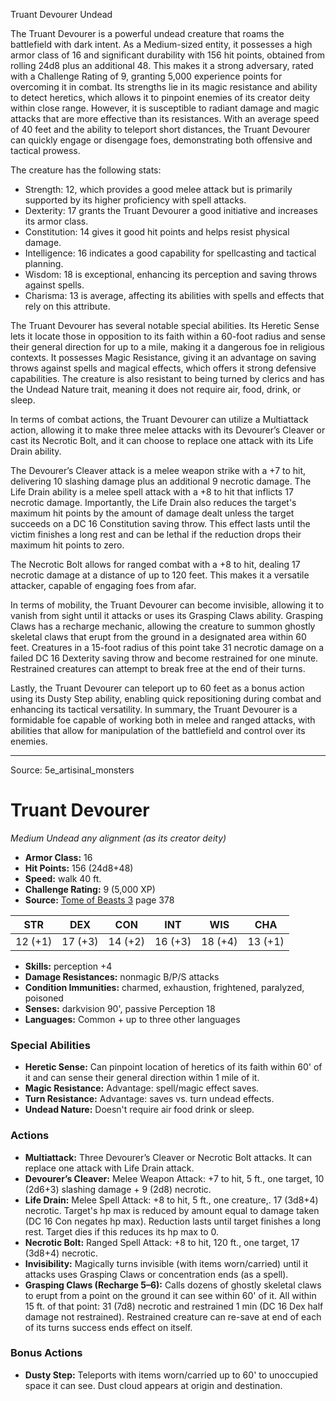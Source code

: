 <MonsterName/>Truant Devourer</MonsterName>
<CreatureType/>Undead</CreatureType>

<summary>The Truant Devourer is a powerful undead creature that roams the battlefield with dark intent. As a Medium-sized entity, it possesses a high armor class of 16 and significant durability with 156 hit points, obtained from rolling 24d8 plus an additional 48. This makes it a strong adversary, rated with a Challenge Rating of 9, granting 5,000 experience points for overcoming it in combat. Its strengths lie in its magic resistance and ability to detect heretics, which allows it to pinpoint enemies of its creator deity within close range. However, it is susceptible to radiant damage and magic attacks that are more effective than its resistances. With an average speed of 40 feet and the ability to teleport short distances, the Truant Devourer can quickly engage or disengage foes, demonstrating both offensive and tactical prowess.</summary>

<detail>

The creature has the following stats: 
- Strength: 12, which provides a good melee attack but is primarily supported by its higher proficiency with spell attacks.
- Dexterity: 17 grants the Truant Devourer a good initiative and increases its armor class.
- Constitution: 14 gives it good hit points and helps resist physical damage.
- Intelligence: 16 indicates a good capability for spellcasting and tactical planning.
- Wisdom: 18 is exceptional, enhancing its perception and saving throws against spells.
- Charisma: 13 is average, affecting its abilities with spells and effects that rely on this attribute.

The Truant Devourer has several notable special abilities. Its Heretic Sense lets it locate those in opposition to its faith within a 60-foot radius and sense their general direction for up to a mile, making it a dangerous foe in religious contexts. It possesses Magic Resistance, giving it an advantage on saving throws against spells and magical effects, which offers it strong defensive capabilities. The creature is also resistant to being turned by clerics and has the Undead Nature trait, meaning it does not require air, food, drink, or sleep.

In terms of combat actions, the Truant Devourer can utilize a Multiattack action, allowing it to make three melee attacks with its Devourer’s Cleaver or cast its Necrotic Bolt, and it can choose to replace one attack with its Life Drain ability. 

The Devourer’s Cleaver attack is a melee weapon strike with a +7 to hit, delivering 10 slashing damage plus an additional 9 necrotic damage. The Life Drain ability is a melee spell attack with a +8 to hit that inflicts 17 necrotic damage. Importantly, the Life Drain also reduces the target's maximum hit points by the amount of damage dealt unless the target succeeds on a DC 16 Constitution saving throw. This effect lasts until the victim finishes a long rest and can be lethal if the reduction drops their maximum hit points to zero.

The Necrotic Bolt allows for ranged combat with a +8 to hit, dealing 17 necrotic damage at a distance of up to 120 feet. This makes it a versatile attacker, capable of engaging foes from afar.

In terms of mobility, the Truant Devourer can become invisible, allowing it to vanish from sight until it attacks or uses its Grasping Claws ability. Grasping Claws has a recharge mechanic, allowing the creature to summon ghostly skeletal claws that erupt from the ground in a designated area within 60 feet. Creatures in a 15-foot radius of this point take 31 necrotic damage on a failed DC 16 Dexterity saving throw and become restrained for one minute. Restrained creatures can attempt to break free at the end of their turns.

Lastly, the Truant Devourer can teleport up to 60 feet as a bonus action using its Dusty Step ability, enabling quick repositioning during combat and enhancing its tactical versatility. In summary, the Truant Devourer is a formidable foe capable of working both in melee and ranged attacks, with abilities that allow for manipulation of the battlefield and control over its enemies.</detail>



---

Source: 5e_artisinal_monsters

# Truant Devourer

*Medium* *Undead* *any alignment (as its creator deity)*

- **Armor Class:** 16
- **Hit Points:** 156 (24d8+48)
- **Speed:** walk 40 ft.
- **Challenge Rating:** 9 (5,000 XP)
- **Source:** [Tome of Beasts 3](https://koboldpress.com/kpstore/product/tome-of-beasts-3-for-5th-edition/) page 378

| STR | DEX | CON | INT | WIS | CHA |
| --- | --- | --- | --- | --- | --- |
| 12 (+1) | 17 (+3) | 14 (+2) | 16 (+3) | 18 (+4) | 13 (+1) |

- **Skills:** perception +4
- **Damage Resistances:** nonmagic B/P/S attacks
- **Condition Immunities:** charmed, exhaustion, frightened, paralyzed, poisoned
- **Senses:** darkvision 90', passive Perception 18
- **Languages:** Common + up to three other languages

### Special Abilities

- **Heretic Sense:** Can pinpoint location of heretics of its faith within 60' of it and can sense their general direction within 1 mile of it.
- **Magic Resistance:** Advantage: spell/magic effect saves.
- **Turn Resistance:** Advantage: saves vs. turn undead effects.
- **Undead Nature:** Doesn't require air food drink or sleep.

### Actions

- **Multiattack:** Three Devourer’s Cleaver or Necrotic Bolt attacks. It can replace one attack with Life Drain attack.
- **Devourer’s Cleaver:** Melee Weapon Attack: +7 to hit, 5 ft., one target, 10 (2d6+3) slashing damage + 9 (2d8) necrotic.
- **Life Drain:** Melee Spell Attack: +8 to hit, 5 ft., one creature,. 17 (3d8+4) necrotic. Target's hp max is reduced by amount equal to damage taken (DC 16 Con negates hp max). Reduction lasts until target finishes a long rest. Target dies if this reduces its hp max to 0.
- **Necrotic Bolt:** Ranged Spell Attack: +8 to hit, 120 ft., one target, 17 (3d8+4) necrotic.
- **Invisibility:** Magically turns invisible (with items worn/carried) until it attacks uses Grasping Claws or concentration ends (as a spell).
- **Grasping Claws (Recharge 5–6):** Calls dozens of ghostly skeletal claws to erupt from a point on the ground it can see within 60' of it. All within 15 ft. of that point: 31 (7d8) necrotic and restrained 1 min (DC 16 Dex half damage not restrained). Restrained creature can re-save at end of each of its turns success ends effect on itself.

### Bonus Actions

- **Dusty Step:** Teleports  with items worn/carried up to 60' to unoccupied space it can see. Dust cloud appears at origin and destination.




